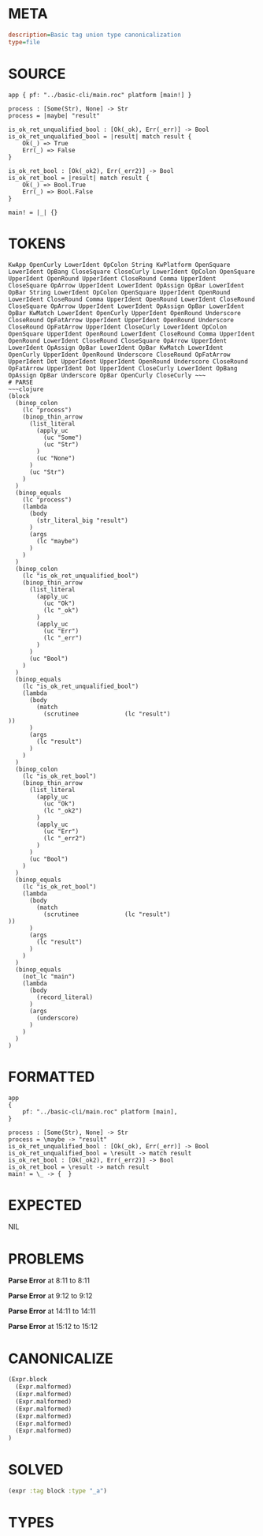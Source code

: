 # META
~~~ini
description=Basic tag union type canonicalization
type=file
~~~
# SOURCE
~~~roc
app { pf: "../basic-cli/main.roc" platform [main!] }

process : [Some(Str), None] -> Str
process = |maybe| "result"

is_ok_ret_unqualified_bool : [Ok(_ok), Err(_err)] -> Bool
is_ok_ret_unqualified_bool = |result| match result {
    Ok(_) => True
    Err(_) => False
}

is_ok_ret_bool : [Ok(_ok2), Err(_err2)] -> Bool
is_ok_ret_bool = |result| match result {
    Ok(_) => Bool.True
    Err(_) => Bool.False
}

main! = |_| {}
~~~
# TOKENS
~~~text
KwApp OpenCurly LowerIdent OpColon String KwPlatform OpenSquare LowerIdent OpBang CloseSquare CloseCurly LowerIdent OpColon OpenSquare UpperIdent OpenRound UpperIdent CloseRound Comma UpperIdent CloseSquare OpArrow UpperIdent LowerIdent OpAssign OpBar LowerIdent OpBar String LowerIdent OpColon OpenSquare UpperIdent OpenRound LowerIdent CloseRound Comma UpperIdent OpenRound LowerIdent CloseRound CloseSquare OpArrow UpperIdent LowerIdent OpAssign OpBar LowerIdent OpBar KwMatch LowerIdent OpenCurly UpperIdent OpenRound Underscore CloseRound OpFatArrow UpperIdent UpperIdent OpenRound Underscore CloseRound OpFatArrow UpperIdent CloseCurly LowerIdent OpColon OpenSquare UpperIdent OpenRound LowerIdent CloseRound Comma UpperIdent OpenRound LowerIdent CloseRound CloseSquare OpArrow UpperIdent LowerIdent OpAssign OpBar LowerIdent OpBar KwMatch LowerIdent OpenCurly UpperIdent OpenRound Underscore CloseRound OpFatArrow UpperIdent Dot UpperIdent UpperIdent OpenRound Underscore CloseRound OpFatArrow UpperIdent Dot UpperIdent CloseCurly LowerIdent OpBang OpAssign OpBar Underscore OpBar OpenCurly CloseCurly ~~~
# PARSE
~~~clojure
(block
  (binop_colon
    (lc "process")
    (binop_thin_arrow
      (list_literal
        (apply_uc
          (uc "Some")
          (uc "Str")
        )
        (uc "None")
      )
      (uc "Str")
    )
  )
  (binop_equals
    (lc "process")
    (lambda
      (body
        (str_literal_big "result")
      )
      (args
        (lc "maybe")
      )
    )
  )
  (binop_colon
    (lc "is_ok_ret_unqualified_bool")
    (binop_thin_arrow
      (list_literal
        (apply_uc
          (uc "Ok")
          (lc "_ok")
        )
        (apply_uc
          (uc "Err")
          (lc "_err")
        )
      )
      (uc "Bool")
    )
  )
  (binop_equals
    (lc "is_ok_ret_unqualified_bool")
    (lambda
      (body
        (match
          (scrutinee             (lc "result")
))
      )
      (args
        (lc "result")
      )
    )
  )
  (binop_colon
    (lc "is_ok_ret_bool")
    (binop_thin_arrow
      (list_literal
        (apply_uc
          (uc "Ok")
          (lc "_ok2")
        )
        (apply_uc
          (uc "Err")
          (lc "_err2")
        )
      )
      (uc "Bool")
    )
  )
  (binop_equals
    (lc "is_ok_ret_bool")
    (lambda
      (body
        (match
          (scrutinee             (lc "result")
))
      )
      (args
        (lc "result")
      )
    )
  )
  (binop_equals
    (not_lc "main")
    (lambda
      (body
        (record_literal)
      )
      (args
        (underscore)
      )
    )
  )
)
~~~
# FORMATTED
~~~roc
app
{
	pf: "../basic-cli/main.roc" platform [main],
}

process : [Some(Str), None] -> Str
process = \maybe -> "result"
is_ok_ret_unqualified_bool : [Ok(_ok), Err(_err)] -> Bool
is_ok_ret_unqualified_bool = \result -> match result
is_ok_ret_bool : [Ok(_ok2), Err(_err2)] -> Bool
is_ok_ret_bool = \result -> match result
main! = \_ -> {  }
~~~
# EXPECTED
NIL
# PROBLEMS
**Parse Error**
at 8:11 to 8:11

**Parse Error**
at 9:12 to 9:12

**Parse Error**
at 14:11 to 14:11

**Parse Error**
at 15:12 to 15:12

# CANONICALIZE
~~~clojure
(Expr.block
  (Expr.malformed)
  (Expr.malformed)
  (Expr.malformed)
  (Expr.malformed)
  (Expr.malformed)
  (Expr.malformed)
  (Expr.malformed)
)
~~~
# SOLVED
~~~clojure
(expr :tag block :type "_a")
~~~
# TYPES
~~~roc
~~~
